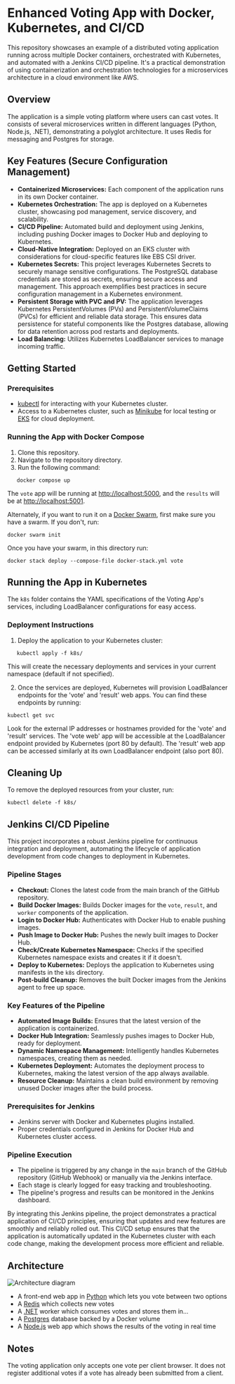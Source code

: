 # Enhanced Voting App with Docker, Kubernetes, and CI/CD

This repository showcases an example of a distributed voting application running across multiple Docker containers, orchestrated with Kubernetes, and automated with a Jenkins CI/CD pipeline. It's a practical demonstration of using containerization and orchestration technologies for a microservices architecture in a cloud environment like AWS.

## Overview

The application is a simple voting platform where users can cast votes. It consists of several microservices written in different languages (Python, Node.js, .NET), demonstrating a polyglot architecture. It uses Redis for messaging and Postgres for storage. 

## Key Features (Secure Configuration Management)

- **Containerized Microservices:** Each component of the application runs in its own Docker container.
- **Kubernetes Orchestration:** The app is deployed on a Kubernetes cluster, showcasing pod management, service discovery, and scalability.
- **CI/CD Pipeline:** Automated build and deployment using Jenkins, including pushing Docker images to Docker Hub and deploying to Kubernetes.
- **Cloud-Native Integration:** Deployed on an EKS cluster with considerations for cloud-specific features like EBS CSI driver.
- **Kubernetes Secrets:** This project leverages Kubernetes Secrets to securely manage sensitive configurations. The PostgreSQL database credentials are stored as secrets, ensuring secure access and management. This approach exemplifies best practices in secure configuration management in a Kubernetes environment.
- **Persistent Storage with PVC and PV:** The application leverages Kubernetes PersistentVolumes (PVs) and PersistentVolumeClaims (PVCs) for efficient and reliable data storage. This ensures data persistence for stateful components like the Postgres database, allowing for data retention across pod restarts and deployments.
- **Load Balancing:** Utilizes Kubernetes LoadBalancer services to manage incoming traffic.

## Getting Started

### Prerequisites

- [kubectl](https://kubernetes.io/docs/tasks/tools/) for interacting with your Kubernetes cluster.
- Access to a Kubernetes cluster, such as [Minikube](https://minikube.sigs.k8s.io/docs/start/) for local testing or [EKS](https://aws.amazon.com/eks/) for cloud deployment.

### Running the App with Docker Compose

1. Clone this repository.
2. Navigate to the repository directory.
3. Run the following command:
```shell
   docker compose up
```

The `vote` app will be running at [http://localhost:5000](http://localhost:5000), and the `results` will be at [http://localhost:5001](http://localhost:5001).

Alternately, if you want to run it on a [Docker Swarm](https://docs.docker.com/engine/swarm/), first make sure you have a swarm. If you don't, run:

```shell
docker swarm init
```

Once you have your swarm, in this directory run:

```shell
docker stack deploy --compose-file docker-stack.yml vote
```
## Running the App in Kubernetes

The `k8s` folder contains the YAML specifications of the Voting App's services, including LoadBalancer configurations for easy access.

### Deployment Instructions

1. Deploy the application to your Kubernetes cluster:
```shell
   kubectl apply -f k8s/
```
This will create the necessary deployments and services in your current namespace (default if not specified).

2. Once the services are deployed, Kubernetes will provision LoadBalancer endpoints for the 'vote' and 'result' web apps. You can find these endpoints by running:
```shell
kubectl get svc
```
Look for the external IP addresses or hostnames provided for the 'vote' and 'result' services. The 'vote web' app will be accessible at the LoadBalancer endpoint provided by Kubernetes (port 80 by default). The 'result' web app can be accessed similarly at its own LoadBalancer endpoint (also port 80).

##  Cleaning Up

To remove the deployed resources from your cluster, run:
```shell
kubectl delete -f k8s/
```
## Jenkins CI/CD Pipeline

This project incorporates a robust Jenkins pipeline for continuous integration and deployment, automating the lifecycle of application development from code changes to deployment in Kubernetes.

### Pipeline Stages

- **Checkout:** Clones the latest code from the main branch of the GitHub repository.
- **Build Docker Images:** Builds Docker images for the `vote`, `result`, and `worker` components of the application.
- **Login to Docker Hub:** Authenticates with Docker Hub to enable pushing images.
- **Push Image to Docker Hub:** Pushes the newly built images to Docker Hub.
- **Check/Create Kubernetes Namespace:** Checks if the specified Kubernetes namespace exists and creates it if it doesn't.
- **Deploy to Kubernetes:** Deploys the application to Kubernetes using manifests in the `k8s` directory.
- **Post-build Cleanup:** Removes the built Docker images from the Jenkins agent to free up space.

### Key Features of the Pipeline

- **Automated Image Builds:** Ensures that the latest version of the application is containerized.
- **Docker Hub Integration:** Seamlessly pushes images to Docker Hub, ready for deployment.
- **Dynamic Namespace Management:** Intelligently handles Kubernetes namespaces, creating them as needed.
- **Kubernetes Deployment:** Automates the deployment process to Kubernetes, making the latest version of the app always available.
- **Resource Cleanup:** Maintains a clean build environment by removing unused Docker images after the build process.

### Prerequisites for Jenkins

- Jenkins server with Docker and Kubernetes plugins installed.
- Proper credentials configured in Jenkins for Docker Hub and Kubernetes cluster access.

### Pipeline Execution

- The pipeline is triggered by any change in the `main` branch of the GitHub repository (GitHub Webhook) or manually via the Jenkins interface.
- Each stage is clearly logged for easy tracking and troubleshooting.
- The pipeline's progress and results can be monitored in the Jenkins dashboard.

By integrating this Jenkins pipeline, the project demonstrates a practical application of CI/CD principles, ensuring that updates and new features are smoothly and reliably rolled out. This CI/CD setup ensures that the application is automatically updated in the Kubernetes cluster with each code change, making the development process more efficient and reliable.

## Architecture

![Architecture diagram](architecture.excalidraw.png)

* A front-end web app in [Python](/vote) which lets you vote between two options
* A [Redis](https://hub.docker.com/_/redis/) which collects new votes
* A [.NET](/worker/) worker which consumes votes and stores them in…
* A [Postgres](https://hub.docker.com/_/postgres/) database backed by a Docker volume
* A [Node.js](/result) web app which shows the results of the voting in real time

## Notes

The voting application only accepts one vote per client browser. It does not register additional votes if a vote has already been submitted from a client.
